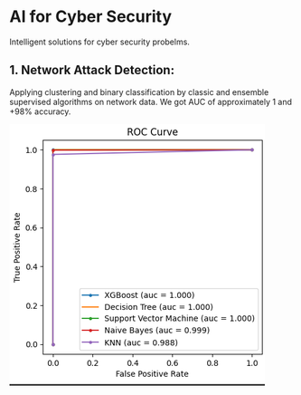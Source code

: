 # AI for Cyber Security
 Intelligent solutions for cyber security probelms.
## 1. Network Attack Detection:

Applying clustering and binary classification by classic and ensemble supervised algorithms on network data.
We got AUC of approximately 1 and +98% accuracy.

![alt text](https://github.com/khadija267/Machine-Learning/blob/main/images/2.png?raw=true)

